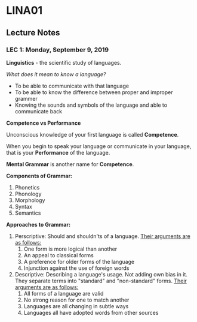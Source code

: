 # LINA01

## Lecture Notes

### LEC 1: Monday, September 9, 2019

**Linguistics** - the scientific study of languages.

*What does it mean to know a language?*

- To be able to communicate with that language
- To be able to know the difference between proper and improper grammer
- Knowing the sounds and symbols of the language and able to communicate back

**Competence vs Performance**

Unconscious knowledge of your first language is called **Competence**.

When you begin to speak your language or communicate in your language, that is your **Performance** of the language.

**Mental Grammar** is another name for **Competence**.

**Components of Grammar:**

1. Phonetics
2. Phonology
3. Morphology
4. Syntax
5. Semantics

**Approaches to Grammar:**

1. Perscriptive: Should and shouldn'ts of a language. <u>Their arguments are as follows:</u>
   1. One form is more logical than another
   2. An appeal to classical forms
   3. A preference for older forms of the language
   4. Injunction against the use of foreign words
2. Descriptive: Describing a language's usage. Not adding own bias in it. They separate terms into "standard" and "non-standard" forms. <u>Their arguments are as follows:</u>
   1. All forms of a language are valid
   2. No strong reason for one to match another
   3. Languages are all changing in subtle ways
   4. Languages all have adopted words from other sources